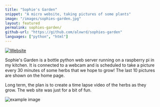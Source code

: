 ```yaml
---
title: "Sophie's Garden"
snippet: "A micro website, taking pictures of some plants"
image: "/images/sophies-garden.jpg"
layout: featured
permalink: sophies-garden/
github-url: "https://github.com/alxwrd/sophies-garden"
languages: ["python", "html"]
---
```


[![Website](https://img.shields.io/website-up-down-green-red/http/alxwrd.asuscomm.com.svg)](http://alxwrd.asuscomm.com/)

Sophie's Garden is a bottle python web server running on a raspberry pi in my kitchen. It is connected to a webcam and is scheduled to take a picture every 30 minutes of some herbs that we hope to grow! The last 10 pictures are shown on the home page.

Long term, the plan is to create a time lapse video of the herbs as they grow. The web site was just for a bit of fun.

![example image](http://imgur.com/bmH86kV.png)
